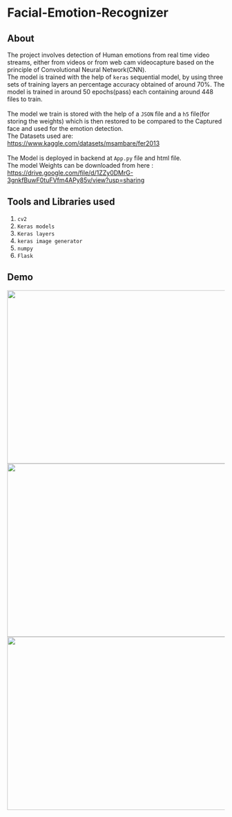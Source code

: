 # Facial-Emotion-Recognizer
## About 
The project involves detection of Human emotions from real time video streams, either from videos or from web cam videocapture based on the principle of Convolutional Neural Network(CNN).<br> 
The model is trained with the help of `keras` sequential model, by using three sets of training layers an percentage accuracy obtained of around 70%. The model is trained in around 50 epochs(pass) each containing around 448 files to train.<br><br>
The model we train is stored with the help of a `JSON` file and a `h5` file(for storing the weights) which is then restored to be compared to the Captured face and used for the emotion detection.<br>
The Datasets used are:
https://www.kaggle.com/datasets/msambare/fer2013 <br><br>
The Model is deployed in backend at `App.py` file and html file.<br>
The model Weights can be downloaded from here :
https://drive.google.com/file/d/1ZZy0DMrG-3gnkfBuwF0tuFVfm4APy85v/view?usp=sharing
## Tools and Libraries used
1. `cv2`
2. `Keras models`
3. `Keras layers`
4. `keras image generator`
5. `numpy`
6. `Flask`

## Demo
<img src="https://github.com/user-attachments/assets/363d58fa-d833-4982-82be-be501abc1ebe" width=700 height=400>
<img src="https://github.com/user-attachments/assets/eef6dc5f-615a-4b8d-931a-f1cfd884e0a9" width=700 height=400>
<img src="https://github.com/user-attachments/assets/b01e679e-2653-4cdf-8ad4-67d39b166883" width=700 height=400>
